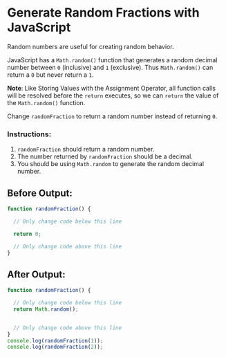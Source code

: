 # Generate Random Fractions with JavaScript

Random numbers are useful for creating random behavior.

JavaScript has a `Math.random()` function that generates a random decimal number between `0` (inclusive) and `1` (exclusive). Thus `Math.random()` can return a `0` but never return a `1`.

**Note**: Like Storing Values with the Assignment Operator, all function calls will be resolved before the `return` executes, so we can `return` the value of the `Math.random()` function.

Change `randomFraction` to return a random number instead of returning `0`.

### Instructions:
1. `randomFraction` should return a random number.
2. The number returned by `randomFraction` should be a decimal. 
3. You should be using `Math.random` to generate the random decimal number.

## Before Output:
```javascript
function randomFraction() {

  // Only change code below this line

  return 0;

  // Only change code above this line
}
```

## After Output:
```javascript
function randomFraction() {

  // Only change code below this line
  return Math.random();


  // Only change code above this line
}
console.log(randomFraction(1));
console.log(randomFraction(2));
```